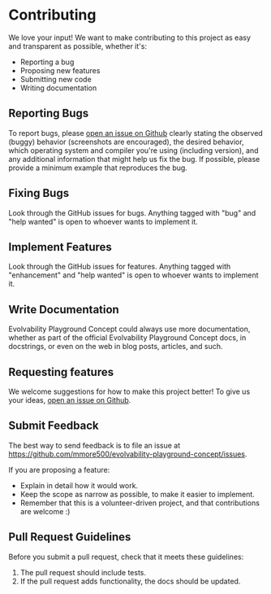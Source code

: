 # Contributing

We love your input! We want to make contributing to this project as easy and transparent as possible, whether it's:

- Reporting a bug
- Proposing new features
- Submitting new code
- Writing documentation

## Reporting Bugs

To report bugs, please [open an issue on Github](https://github.com/mmore500/evolvability-playground-concept/issues)
clearly stating the observed (buggy) behavior (screenshots are encouraged), the desired behavior,
which operating system and compiler you're using (including version), and any additional information that might
help us fix the bug. If possible, please provide a minimum example that reproduces the bug.

## Fixing Bugs

Look through the GitHub issues for bugs. Anything tagged with "bug" and "help
wanted" is open to whoever wants to implement it.

## Implement Features

Look through the GitHub issues for features. Anything tagged with "enhancement"
and "help wanted" is open to whoever wants to implement it.

## Write Documentation

Evolvability Playground Concept could always use more documentation, whether as part of the
official Evolvability Playground Concept docs, in docstrings, or even on the web in blog posts,
articles, and such.

## Requesting features

We welcome suggestions for how to make this project better! To give us your ideas, [open an issue on Github](https://github.com/mmore500/evolvability-playground-concept/issues).

## Submit Feedback

The best way to send feedback is to file an issue at https://github.com/mmore500/evolvability-playground-concept/issues.

If you are proposing a feature:

* Explain in detail how it would work.
* Keep the scope as narrow as possible, to make it easier to implement.
* Remember that this is a volunteer-driven project, and that contributions
  are welcome :)

## Pull Request Guidelines

Before you submit a pull request, check that it meets these guidelines:

1. The pull request should include tests.
2. If the pull request adds functionality, the docs should be updated.
